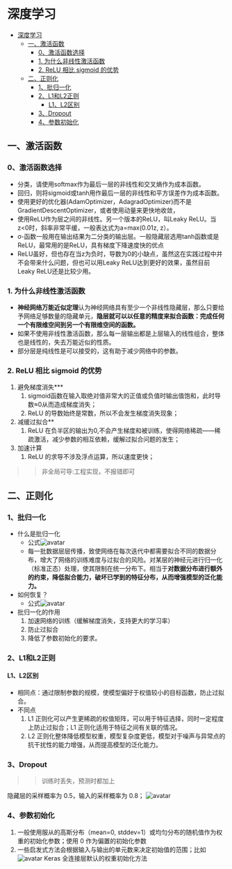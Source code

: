 <a id="markdown-深度学习" name="深度学习"></a>
# 深度学习
<!-- TOC -->

- [深度学习](#深度学习)
  - [一、激活函数](#一激活函数)
    - [0、激活函数选择](#0激活函数选择)
    - [1. 为什么非线性激活函数](#1-为什么非线性激活函数)
    - [2. ReLU 相比 sigmoid 的优势](#2-relu-相比-sigmoid-的优势)
  - [二、正则化](#二正则化)
    - [1、批归一化](#1批归一化)
    - [2、L1和L2正则](#2l1和l2正则)
      - [L1、L2区别](#l1l2区别)
    - [3、Dropout](#3dropout)
    - [4、参数初始化](#4参数初始化)

<!-- /TOC -->

<a id="markdown-一激活函数" name="一激活函数"></a>
## 一、激活函数
<a id="markdown-0激活函数选择" name="0激活函数选择"></a>
### 0、激活函数选择
- 分类，请使用softmax作为最后一层的非线性和交叉熵作为成本函数。
- 回归，则将sigmoid或tanh用作最后一层的非线性和平方误差作为成本函数。
- 使用更好的优化器(AdamOptimizer，AdagradOptimizer)而不是GradientDescentOptimizer，或者使用动量来更快地收敛，
- 使用ReLU作为层之间的非线性。另一个版本的ReLU，叫Leaky ReLU。当z<0时，斜率非常平缓，一般表达式为a=max(0.01z, z）。
- σ-函数一般用在输出结果为二分类的输出层。一般隐藏层选用tanh函数或是ReLU，最常用的是ReLU，具有梯度下降速度快的优点
- ReLU虽好，但也存在当z为负时，导数为0的小缺点，虽然这在实践过程中并不会带来什么问题，但也可以用Leaky ReLU达到更好的效果，虽然目前Leaky ReLU还是比较少用。

<a id="markdown-1-为什么非线性激活函数" name="1-为什么非线性激活函数"></a>
### 1. 为什么非线性激活函数
- **神经网络万能近似定理**认为神经网络具有至少一个非线性隐藏层，那么只要给予网络足够数量的隐藏单元，**隐层就可以以任意的精度来拟合函数：完成任何一个有限维空间到另一个有限维空间的函数。**
- 如果不使用非线性激活函数，那么每一层输出都是上层输入的线性组合，整体也是线性的，失去万能近似的性质。
- 部分层是纯线性是可以接受的，这有助于减少网络中的参数。

<a id="markdown-2-relu-相比-sigmoid-的优势" name="2-relu-相比-sigmoid-的优势"></a>
### 2. ReLU 相比 sigmoid 的优势
1. 避免梯度消失***
   1. sigmoid函数在输入取绝对值非常大的正值或负值时输出值饱和，此时导数≈0从而造成梯度消失；
   2. ReLU 的导数始终是常数，所以不会发生梯度消失现象；
2. 减缓过拟合**
   1. ReLU 在负半区的输出为0,不会产生梯度和被训练，使得网络稀疏——稀疏激活，减少参数的相互依赖，缓解过拟合问题的发生；
3. 加速计算
   1. ReLU 的求导不涉及浮点运算，所以速度更快；
>>非全局可导:工程实现，不报错即可

<a id="markdown-二正则化" name="二正则化"></a>
## 二、正则化
<a id="markdown-1批归一化" name="1批归一化"></a>
### 1、批归一化
- 什么是批归一化
  - 公式![avatar](https://github.com/imhuay/Algorithm_Interview_Notes-Chinese/raw/master/_assets/%E5%85%AC%E5%BC%8F_20180903224323.png)
  - 每一批数据层层传播，致使网络在每次迭代中都需要拟合不同的数据分布，增大了网络的训练难度与过拟合的风险。对某层的神经元进行归一化（标准正态）处理，使其限制在统一分布下。相当于**对数据分布进行额外的约束，降低拟合能力，破坏已学到的特征分布，从而增强模型的泛化能力。**
- 如何恢复？
  - 公式![avatar](https://github.com/imhuay/Algorithm_Interview_Notes-Chinese/raw/master/_assets/%E5%85%AC%E5%BC%8F_20180831165516.png)
- 批归一化的作用
    1. 加速网络的训练（缓解梯度消失，支持更大的学习率）
    2. 防止过拟合
    3. 降低了参数初始化的要求。

<a id="markdown-2l1和l2正则" name="2l1和l2正则"></a>
### 2、L1和L2正则
<a id="markdown-l1l2区别" name="l1l2区别"></a>
#### L1、L2区别
- 相同点：通过限制参数的规模，使模型偏好于权值较小的目标函数，防止过拟合。
- 不同点
    1. L1 正则化可以产生更稀疏的权值矩阵，可以用于特征选择，同时一定程度上防止过拟合；L1 正则化适用于特征之间有关联的情况。
    2. L2 正则化整体降低模型权重，模型复杂度更低，模型对于噪声与异常点的抗干扰性的能力增强，从而提高模型的泛化能力。

<a id="markdown-3dropout" name="3dropout"></a>
### 3、Dropout
>>训练时丢失，预测时都加上

隐藏层的采样概率为 0.5，输入的采样概率为 0.8；
![avatar](https://github.com/imhuay/Algorithm_Interview_Notes-Chinese/raw/master/_assets/TIM%E6%88%AA%E5%9B%BE20180611152559.png)

<a id="markdown-4参数初始化" name="4参数初始化"></a>
### 4、参数初始化
1. 一般使用服从的高斯分布（mean=0, stddev=1）或均匀分布的随机值作为权重的初始化参数；使用 0 作为偏置的初始化参数
2. 一些启发式方法会根据输入与输出的单元数来决定初始值的范围；比如
![avatar](https://github.com/imhuay/Algorithm_Interview_Notes-Chinese/raw/master/_assets/%E5%85%AC%E5%BC%8F_20180706115540.png)
Keras 全连接层默认的权重初始化方法

<a id="markdown-三优化算法" name="三优化算法"></a>

